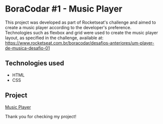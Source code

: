  # BoraCodar #1 - Music Player
This project was developed as part of Rocketseat's challenge and aimed to create a music player according to the developer's preference. Technologies such as flexbox and grid were used to create the music player layout, as specified in the challenge, available at:
https://www.rocketseat.com.br/boracodar/desafios-anteriores/um-player-de-musica-desafio-01


## Technologies used
* HTML
* CSS
## Project
[Music Player](https://user-images.githubusercontent.com/61170186/231835347-82cf2383-d947-4f9d-8ec5-a96077b7444d.png)


Thank you for checking my project!
